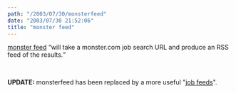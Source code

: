 ```yaml
---
path: "/2003/07/30/monsterfeed" 
date: "2003/07/30 21:52:06" 
title: "monster feed" 
---
```

<p><a href="http://weblog.randomchaos.com/monsterfeed.com">monster feed</a> <q>will take a monster.com job search URL and produce an RSS feed of the results.</q></p><br><p><b>UPDATE:</b> monsterfeed has been replaced by a more useful "<a href="http://weblog.randomchaos.com/jobfeeds.php">job feeds</a>".</p>